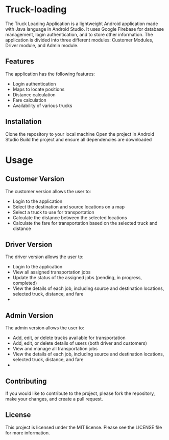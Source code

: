 # Truck-loading

The Truck Loading Application is a lightweight Android application made with Java language in Android Studio. It uses Google Firebase for database management, login authentication, and to store other information. The application is divided into three different modules: Customer Modules, Driver module, and Admin module.

## Features
The application has the following features:
 - Login authentication
 - Maps to locate positions
 - Distance calculation
 - Fare calculation
 - Availability of various trucks

## Installation
Clone the repository to your local machine
Open the project in Android Studio
Build the project and ensure all dependencies are downloaded

# Usage
## Customer Version
The customer version allows the user to:
 - Login to the application
 - Select the destination and source locations on a map
 - Select a truck to use for transportation
 - Calculate the distance between the selected locations
 - Calculate the fare for transportation based on the selected truck and distance
  
## Driver Version
The driver version allows the user to:
 - Login to the application
 - View all assigned transportation jobs
 - Update the status of the assigned jobs (pending, in progress, completed)
 - View the details of each job, including source and destination locations, selected truck, distance, and fare
 - 
## Admin Version
The admin version allows the user to:
 - Add, edit, or delete trucks available for transportation
 - Add, edit, or delete details of users  (both driver and customers)
 - View and manage all transportation jobs
 - View the details of each job, including source and destination locations, selected truck, distance, and fare
 - 
## Contributing
If you would like to contribute to the project, please fork the repository, make your changes, and create a pull request.

## License
This project is licensed under the MIT license. Please see the LICENSE file for more information.
